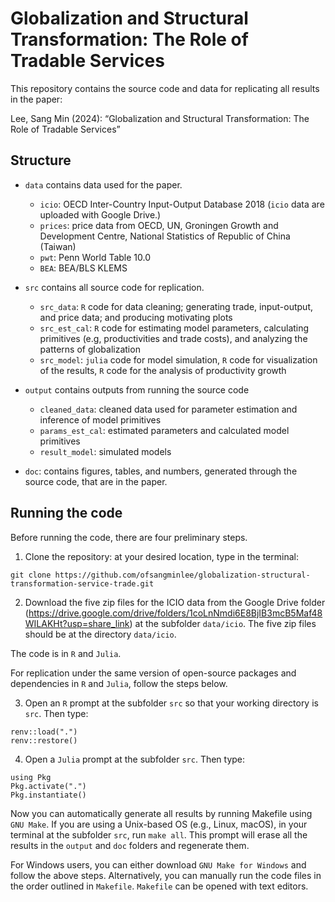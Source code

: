 # Globalization and Structural Transformation: The Role of Tradable Services

This repository contains the source code and data for replicating all
results in the paper:

  Lee, Sang Min (2024): “Globalization and Structural Transformation: The Role of Tradable Services”

## Structure

- `data` contains data used for the paper. 
	- `icio`: OECD Inter-Country Input-Output Database 2018 (`icio`
      data are uploaded with Google Drive.)
	- `prices`: price data from OECD, UN, Groningen Growth and
      Development Centre, National Statistics of Republic of China
      (Taiwan)
	- `pwt`: Penn World Table 10.0
	- `BEA`: BEA/BLS KLEMS

- `src` contains all source code for replication.
    - `src_data`: `R` code for data cleaning; generating trade,
      input-output, and price data; and producing motivating plots 
	- `src_est_cal`: `R` code for estimating model parameters,
       calculating primitives (e.g, productivities and trade
       costs), and analyzing the patterns of globalization
	- `src_model`: `julia` code for 
      model simulation, `R` code for visualization of the results, `R`
      code for the analysis of productivity growth

- `output` contains outputs from running the source code
	- `cleaned_data`: cleaned data used for parameter estimation and inference
      of model primitives
	- `params_est_cal`: estimated parameters and calculated model
      primitives
	- `result_model`: simulated models
	
- `doc`: contains figures, tables, and numbers, generated through the
  source code, that are in the paper.

## Running the code

Before running the code, there are four preliminary steps.

1. Clone the repository: at your desired location, type in the
terminal:
```
git clone https://github.com/ofsangminlee/globalization-structural-transformation-service-trade.git
```

2. Download the five zip files for the ICIO data from the Google Drive
folder
(https://drive.google.com/drive/folders/1coLnNmdi6E8BjIB3mcB5Maf48WILAKHt?usp=share_link)
at the subfolder `data/icio`. The five zip files should be at the
directory `data/icio`.

The code is in `R` and `Julia`. 

For replication under the same version of open-source packages and
dependencies in `R` and `Julia`, follow the steps below.

3. Open an `R` prompt at the subfolder `src` so that your working
directory is `src`. Then type:
```
renv::load(".")
renv::restore()
```

4. Open a `Julia` prompt at the subfolder `src`. Then type:
```
using Pkg 
Pkg.activate(".")
Pkg.instantiate()
```

Now you can automatically generate all results by running Makefile
using `GNU Make`. If you are using a Unix-based OS (e.g., Linux,
macOS), in your terminal at the subfolder `src`, run `make all`. This prompt will erase all
the results in the `output` and `doc` folders and regenerate them.

For Windows users, you can either download `GNU Make for Windows` and
follow the above steps. Alternatively, you can manually
run the code files in the order outlined in `Makefile`. `Makefile` can
be opened with text editors.
